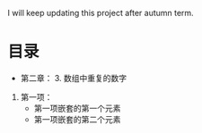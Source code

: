 I will keep updating this project after autumn term.
# 目录
- 第二章：
    3. 数组中重复的数字
1. 第一项：
    - 第一项嵌套的第一个元素
    - 第一项嵌套的第二个元素
